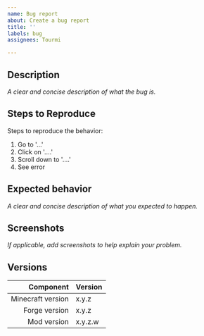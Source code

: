 ```yaml
---
name: Bug report
about: Create a bug report
title: ''
labels: bug
assignees: Tourmi

---
```


## Description
*A clear and concise description of what the bug is.*

## Steps to Reproduce
Steps to reproduce the behavior:
1. Go to '...'
2. Click on '....'
3. Scroll down to '....'
4. See error

## Expected behavior
*A clear and concise description of what you expected to happen.*

## Screenshots
*If applicable, add screenshots to help explain your problem.*

## Versions
| Component         | Version |
| ----------------: | :------ |
| Minecraft version | x.y.z   |
| Forge version     | x.y.z   |
| Mod version       | x.y.z.w | 
